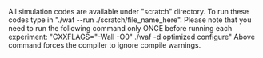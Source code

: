 All simulation codes are available under "scratch" directory. To run these codes type in "./waf --run ./scratch/file_name_here". Please note that you need to run the following command only ONCE before running each experiment:
"CXXFLAGS="-Wall -O0" ./waf -d optimized configure"
Above command forces the compiler to ignore compile warnings.   
